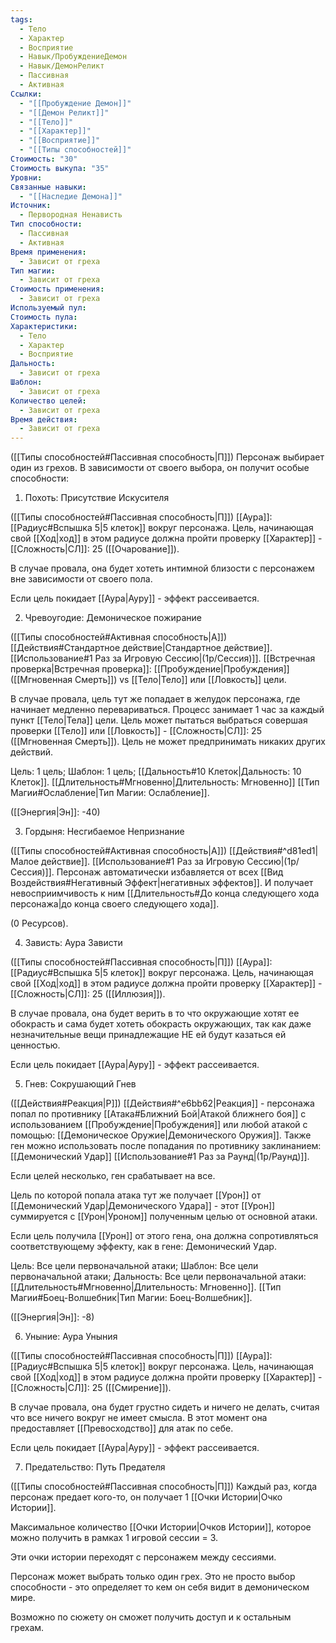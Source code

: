 ```yaml
---
tags:
  - Тело
  - Характер
  - Восприятие
  - Навык/ПробуждениеДемон
  - Навык/ДемонРеликт
  - Пассивная
  - Активная
Ссылки:
  - "[[Пробуждение Демон]]"
  - "[[Демон Реликт]]"
  - "[[Тело]]"
  - "[[Характер]]"
  - "[[Восприятие]]"
  - "[[Типы способностей]]"
Стоимость: "30"
Стоимость выкупа: "35"
Уровни: 
Связанные навыки:
  - "[[Наследие Демона]]"
Источник:
  - Первородная Ненависть
Тип способности:
  - Пассивная
  - Активная
Время применения:
  - Зависит от греха
Тип магии:
  - Зависит от греха
Стоимость применения:
  - Зависит от греха
Используемый пул: 
Стоимость пула: 
Характеристики:
  - Тело
  - Характер
  - Восприятие
Дальность:
  - Зависит от греха
Шаблон:
  - Зависит от греха
Количество целей:
  - Зависит от греха
Время действия:
  - Зависит от греха
---
```

([[Типы способностей#Пассивная способность|П]]) Персонаж выбирает один из грехов. В зависимости от своего выбора, он получит особые способности:

1. Похоть: Присутствие Искусителя

([[Типы способностей#Пассивная способность|П]]) [[Аура]]: [[Радиус#Вспышка 5|5 клеток]] вокруг персонажа. Цель, начинающая свой [[Ход|ход]] в этом радиусе должна пройти проверку [[Характер]] - [[Сложность|СЛ]]: 25 ([[Очарование]]). 

В случае провала, она будет хотеть интимной близости с персонажем вне зависимости от своего пола. 

Если цель покидает [[Аура|Ауру]] - эффект рассеивается.

2. Чревоугодие: Демоническое пожирание

([[Типы способностей#Активная способность|А]]) [[Действия#Стандартное действие|Стандартное действие]]. [[Использование#1 Раз за Игровую Сессию|(1р/Сессия)]]. [[Встречная проверка|Встречная проверка]]: [[Пробуждение|Пробуждения]] ([[Мгновенная Смерть]]) vs [[Тело|Тело]] или [[Ловкость]] цели. 

В случае провала, цель тут же попадает в желудок персонажа, где начинает медленно перевариваться. Процесс занимает 1 час за каждый пункт [[Тело|Тела]] цели. Цель может пытаться выбраться совершая проверки [[Тело]] или [[Ловкость]] - [[Сложность|СЛ]]: 25 ([[Мгновенная Смерть]]). Цель не может предпринимать никаких других действий. 

Цель: 1 цель; Шаблон: 1 цель; [[Дальность#10 Клеток|Дальность: 10 Клеток]]. [[Длительность#Мгновенно|Длительность: Мгновенно]]
[[Тип Магии#Ослабление|Тип Магии: Ослабление]].

([[Энергия|Эн]]: -40)

3. Гордыня: Несгибаемое Непризнание

([[Типы способностей#Активная способность|А]]) [[Действия#^d81ed1|Малое действие]]. [[Использование#1 Раз за Игровую Сессию|(1р/Сессия)]]. Персонаж автоматически избавляется от всех [[Вид Воздействия#Негативный Эффект|негативных эффектов]]. И получает невосприимчивость к ним [[Длительность#До конца следующего хода персонажа|до конца своего следующего хода]]. 

(0 Ресурсов).

4. Зависть: Аура Зависти

([[Типы способностей#Пассивная способность|П]]) [[Аура]]: [[Радиус#Вспышка 5|5 клеток]] вокруг персонажа. Цель, начинающая свой [[Ход|ход]] в этом радиусе должна пройти проверку [[Характер]] - [[Сложность|СЛ]]: 25 ([[Иллюзия]]). 

В случае провала, она будет верить в то что окружающие хотят ее обокрасть и сама  будет хотеть обокрасть окружающих, так как даже незначительные вещи принадлежащие НЕ ей будут казаться ей ценностью. 

Если цель покидает [[Аура|Ауру]] - эффект рассеивается.

5. Гнев: Сокрушающий Гнев

([[Действия#Реакция|Р]]) [[Действия#^e6bb62|Реакция]] - персонажа попал по противнику  [[Атака#Ближний Бой|Атакой ближнего боя]] с использованием [[Пробуждение|Пробуждения]] или любой атакой с помощью: [[Демоническое Оружие|Демонического Оружия]]. Также ген можно использовать после попадания по противнику заклинанием: [[Демонический Удар]] [[Использование#1 Раз за Раунд|(1р/Раунд)]]. 

Если целей несколько, ген срабатывает на все. 

Цель по которой попала атака тут же получает [[Урон]] от [[Демонический Удар|Демонического Удара]] - этот [[Урон]] суммируется с [[Урон|Уроном]] полученным целью от основной атаки.  

Если цель получила [[Урон]] от этого гена, она должна сопротивляться соответствующему эффекту, как в гене: Демонический Удар.

Цель: Все цели первоначальной атаки; Шаблон: Все цели первоначальной атаки; Дальность: Все цели первоначальной атаки:  [[Длительность#Мгновенно|Длительность: Мгновенно]]. [[Тип Магии#Боец-Волшебник|Тип Магии: Боец-Волшебник]].

([[Энергия|Эн]]: -8)

6. Уныние: Аура Уныния

([[Типы способностей#Пассивная способность|П]]) [[Аура]]: [[Радиус#Вспышка 5|5 клеток]] вокруг персонажа. Цель, начинающая свой [[Ход|ход]] в этом радиусе должна пройти проверку [[Характер]] - [[Сложность|СЛ]]: 25 ([[Смирение]]). 

В случае провала, она будет грустно сидеть и ничего не делать, считая что все ничего вокруг не имеет смысла. В этот момент она предоставляет [[Превосходство]] для атак по себе. 

Если цель покидает [[Аура|Ауру]] - эффект рассеивается.

7. Предательство: Путь Предателя

([[Типы способностей#Пассивная способность|П]]) Каждый раз, когда персонаж предает кого-то, он получает 1 [[Очки Истории|Очко Истории]].

Максимальное количество [[Очки Истории|Очков Истории]], которое можно получить в рамках 1 игровой сессии = 3. 

Эти очки истории переходят с персонажем между сессиями. 

Персонаж может выбрать только один грех. Это не просто выбор способности - это определяет то кем он себя видит в демоническом мире.

Возможно по сюжету он сможет получить доступ и к остальным грехам. 



